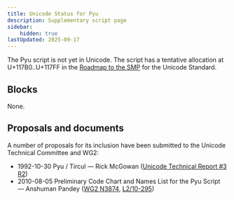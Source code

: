 ```yaml
---
title: Unicode Status for Pyu
description: Supplementary script page
sidebar:
    hidden: true
lastUpdated: 2025-09-17
---
```


The Pyu script is not yet in Unicode. The script has a tentative allocation at U+117B0..U+117FF in the [Roadmap to the SMP](http://www.unicode.org/roadmaps/smp/) for the Unicode Standard.

## Blocks

None.

## Proposals and documents

A number of proposals for its inclusion have been submitted to the Unicode Technical Committee and WG2:
- 1992-10-30 Pyu / Tircul — Rick McGowan ([Unicode Technical Report #3 R2](http://www.unicode.org/reports/tr3-2/))
- 2010-08-05 Preliminary Code Chart and Names List for the Pyu Script — Anshuman Pandey ([WG2 N3874](https://www.unicode.org/wg2/docs/n3874.pdf), [L2/10-295](http://www.unicode.org/cgi-bin/GetMatchingDocs.pl?L2/10-295))
